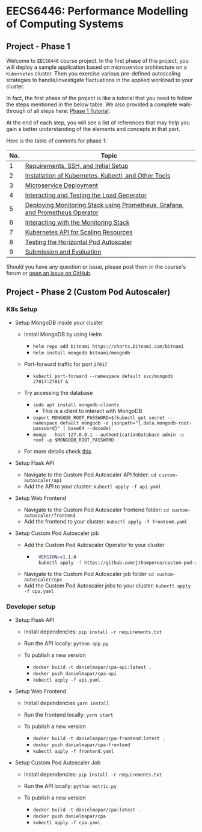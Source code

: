 # EECS6446: Performance Modelling of Computing Systems

## Project - Phase 1

Welcome to `EECS6446` course project. In the first phase of this project, you will deploy a sample
application based on microservice architecture on a `Kubernetes` cluster. Then you exercise various
pre-defined autoscaling strategies to handle/investigate flactuations in the applied workload to your cluster.

In fact, the first phase of the project is like a tutorial that you need to follow the steps mentioned in 
the below table. We also provided a complete walk-through of all steps here: [Phase 1 Tutorial](https://youtu.be/DKAhQk7W1Rw).

At the end of each step, you will see a list of references that may help you gain a better
understanding of the elements and concepts in that part.

Here is the table of contents for phase 1:

| No. | Topic |
|-----|-------|
|1    | [Requirements, SSH, and Initial Setup](tutorials/01-requirements.md) |
|2    | [Installation of Kubernetes, Kubectl, and Other Tools](tutorials/02-kubernetes.md) |
|3    | [Microservice Deployment](tutorials/03-microservice.md) |
|4    | [Interacting and Testing the Load Generator](tutorials/04-loadgenerator.md) |
|5    | [Deploying Monitoring Stack using Prometheus, Grafana, and Prometheus Operator](tutorials/05-monitoring.md) |
|6    | [Interacting with the Monitoring Stack](tutorials/06-monitoring-interaction.md) |
|7    | [Kubernetes API for Scaling Resources](tutorials/07-kubernetes-api.md) |
|8    | [Testing the Horizontal Pod Autoscaler](tutorials/08-hpa-test.md) |
|9    | [Submission and Evaluation](tutorials/09-phase1-evaluation.md) |

Should you have any question or issue, please post them in the course's forum
or [open an issue on GitHub](https://github.com/pacslab/EECS6446_Project/issues/new/choose).

## Project - Phase 2 (Custom Pod Autoscaler)

### K8s Setup

* Setup MongoDB inside your cluster

    * Install MongoDB by using Helm
        * `helm repo add bitnami https://charts.bitnami.com/bitnami`
        * `helm install mongodb bitnami/mongodb`

    * Port-forward traffic for port `27017`
        * `kubectl port-forward --namespace default svc/mongodb 27017:27017 &`
    
    * Try accessing the database
        * `sudo apt install mongodb-clients`
            * This is a client to interact with MongoDB
        * `export MONGODB_ROOT_PASSWORD=$(kubectl get secret --namespace default mongodb -o jsonpath="{.data.mongodb-root-password}" | base64 --decode)`
        * `mongo --host 127.0.0.1 --authenticationDatabase admin -u root -p $MONGODB_ROOT_PASSWORD`

    * For more details check [this](https://hub.kubeapps.com/charts/bitnami/mongodb)

* Setup Flask API

    * Navigate to the Custom Pod Autoscaler API folder: `cd custom-autoscaler/api`
    * Add the API to your cluster: `kubectl apply -f api.yaml`

* Setup Web Frontend

    * Navigate to the Custom Pod Autoscaler frontend folder: `cd custom-autoscaler/frontend`
    * Add the frontend to your cluster: `kubectl apply -f frontend.yaml`

* Setup Custom Pod Autoscaler job
    * Add the Custom Pod Autoscaler Operator to your cluster
        * ```sh
            VERSION=v1.1.0
            kubectl apply -f https://github.com/jthomperoo/custom-pod-autoscaler-operator/releases/download/${VERSION}/cluster.yaml
            ```
    * Navigate to the Custom Pod Autoscaler job folder `cd custom-autoscaler/cpa`
    * Add the Custom Pod Autoscaler jobs to your cluster: `kubectl apply -f cpa.yaml`

### Developer setup

* Setup Flask API

    * Install dependencies: `pip install -r requirements.txt`
    * Run the API locally: `python app.py`

    * To publish a new version
        * `docker build -t danielmapar/cpa-api:latest .`
        * `docker push danielmapar/cpa-api`
        * `kubectl apply -f api.yaml`

* Setup Web Frontend

    * Install dependencies `yarn install`
    * Run the frontend locally: `yarn start`

    * To publish a new version
        * `docker build -t danielmapar/cpa-frontend:latest .`
        * `docker push danielmapar/cpa-frontend`
        * `kubectl apply -f frontend.yaml`

* Setup Custom Pod Autoscaler Job

    * Install dependencies: `pip install -r requirements.txt`
    * Run the API locally: `python metric.py`

    * To publish a new version
        * `docker build -t danielmapar/cpa:latest .`
        * `docker push danielmapar/cpa`
        * `kubectl apply -f cpa.yaml`

